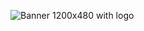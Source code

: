 ![Banner 1200x480 with logo](https://github.com/user-attachments/assets/9f223e1b-d221-4764-921e-6d0d207bdbbe)
